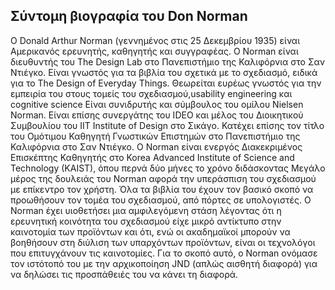 ## Σύντομη βιογραφία του Don Norman

Ο Donald Arthur Norman (γεννημένος στις 25 Δεκεμβρίου 1935) είναι Αμερικανός ερευνητής, καθηγητής και συγγραφέας. 
Ο Norman είναι διευθυντής του The Design Lab στο Πανεπιστήμιο της Καλιφόρνια στο Σαν Ντιέγκο. 
Είναι γνωστός για τα βιβλία του σχετικά με το σχεδιασμό, ειδικά για το The Design of Everyday Things. Θεωρείται ευρέως γνωστός για την εμπειρία του στους τομείς του σχεδιασμού,usability engineering και cognitive science
Είναι συνιδρυτής και σύμβουλος του ομίλου Nielsen Norman. Είναι επίσης συνεργάτης του IDEO και μέλος του Διοικητικού Συμβουλίου του IIT Institute of Design στο Σικάγο. Κατέχει επίσης τον τίτλο του Ομότιμου Καθηγητή Γνωστικών Επιστημών στο Πανεπιστήμιο της Καλιφόρνια στο Σαν Ντιέγκο. Ο Norman είναι ενεργός Διακεκριμένος Επισκέπτης Καθηγητής στο Korea Advanced Institute of Science and Technology (KAIST), όπου περνά δύο μήνες το χρόνο διδάσκοντας
Μεγάλο μέρος της δουλειάς του Norman αφορά την υπεράσπιση του σχεδιασμού με επίκεντρο τον χρήστη. Όλα τα βιβλία του έχουν τον βασικό σκοπό να προωθήσουν τον τομέα του σχεδιασμού, από πόρτες σε υπολογιστές. Ο Norman έχει υιοθετήσει μια αμφιλεγόμενη στάση λέγοντας ότι η ερευνητική κοινότητα του σχεδιασμού είχε μικρό αντίκτυπο στην καινοτομία των προϊόντων και ότι, ενώ οι ακαδημαϊκοί μπορούν να βοηθήσουν στη διύλιση των υπαρχόντων προϊόντων, είναι οι τεχνολόγοι που επιτυγχάνουν τις καινοτομίες.  Για το σκοπό αυτό, ο Norman ονόμασε τον ιστότοπό του με την αρχικοποίηση JND (απλώς αισθητή διαφορά) για να δηλώσει τις προσπάθειές του να κάνει τη διαφορά.


